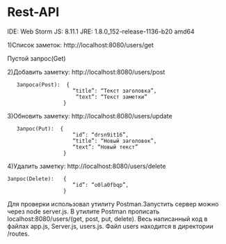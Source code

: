 # Rest-API

IDE: Web Storm
JS: 8.11.1
JRE: 1.8.0_152-release-1136-b20 amd64

1)Список заметок:    http://localhost:8080/users/get
 
   Пустой запрос(Get)
 
 2)Добавить заметку:  http://localhost:8080/users/post
 
       Запроса(Post):  {
                         “title”: “Текст заголовка”,
                          “text”: “Текст заметки”
                      }
 
 3)Обновить заметку:  http://localhost:8080/users/update
 
       Запрос(Put):  {
                         “id”: “drsn9it16”,
                         “title”: “Новый заголовок”,
                         “text”: “Новый текст”
                      }
 
 4)Удалить заметку:   http://localhost:8080/users/delete
 
    Запрос(Delete):   {
                         “id”: “o0la0fbqp”,
                      }

Для проверки использовал утилиту Postman.Запустить сервер можно через node server.js.
В утилите Postman прописать localhost:8080/users/(get, post, put, delete).
Весь написанный код в файлах app.js, Server.js, users.js. Файл users находится в директории /routes.

